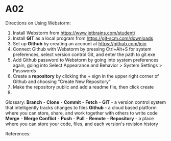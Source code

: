 # A02
Directions on Using Webstorm:
1) Install Webstorm from https://www.jetbrains.com/student/
2) Install **GIT** as a local program from https://git-scm.com/downloads
3) Set up **Github** by creating an account at https://github.com/join
4) Connect Github with Webstorm by pressing Ctrl+Alt+S for system preferences, select version control Git, and enter the path to git.exe
5) Add Github password to Webstorm by going into system preferences again, going into Select Appearance and Behavior > System Settings > Passwords
6) Create a **repository** by clicking the + sign in the upper right corner of Github and choosing "Create New Repository"
7) Make the repository public and add a readme file, then click create
8) 

Glossary:
**Branch** - 
**Clone** -
**Commit** -
**Fetch** -
**GIT** - a version control system that intelligently tracks changes to files
**Github** - a cloud based platform where you can store, share, and work together with others to write code
**Merge** -
**Merge Conflict** -
**Push** -
**Pull** -
**Remote** -
**Repository** - a place where you can store your code, files, and each version's revision history

References:
